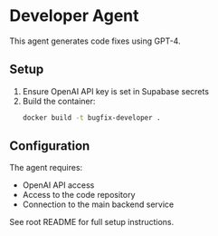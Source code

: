 
# Developer Agent

This agent generates code fixes using GPT-4.

## Setup

1. Ensure OpenAI API key is set in Supabase secrets
2. Build the container:
   ```bash
   docker build -t bugfix-developer .
   ```

## Configuration

The agent requires:
- OpenAI API access
- Access to the code repository
- Connection to the main backend service

See root README for full setup instructions.
